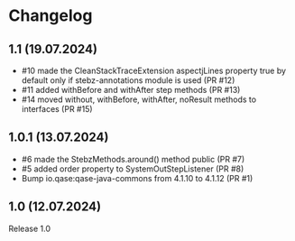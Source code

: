 # Changelog

## 1.1 (19.07.2024)

* #10 made the CleanStackTraceExtension aspectjLines property true by default only if stebz-annotations module is
  used (PR #12)
* #11 added withBefore and withAfter step methods (PR #13)
* #14 moved without, withBefore, withAfter, noResult methods to interfaces (PR #15)

## 1.0.1 (13.07.2024)

* #6 made the StebzMethods.around() method public (PR #7)
* #5 added order property to SystemOutStepListener (PR #8)
* Bump io.qase:qase-java-commons from 4.1.10 to 4.1.12 (PR #1)

## 1.0 (12.07.2024)

Release 1.0
